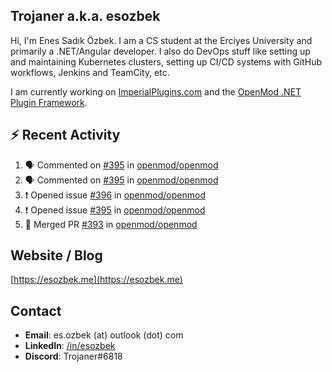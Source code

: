 ##  Trojaner a.k.a. esozbek
Hi, I'm Enes Sadık Özbek. I am a CS student at the Erciyes University and primarily a .NET/Angular developer. I also do DevOps stuff like setting up and maintaining Kubernetes clusters, setting up CI/CD systems with GitHub workflows, Jenkins and TeamCity, etc.

I am currently working on [ImperialPlugins.com](https://imperialplugins.com) and the [OpenMod .NET Plugin Framework](https://github.com/openmod/openmod). 

## :zap: Recent Activity

<!--START_SECTION:activity-->
1. 🗣 Commented on [#395](https://github.com/openmod/openmod/issues/395) in [openmod/openmod](https://github.com/openmod/openmod)
2. 🗣 Commented on [#395](https://github.com/openmod/openmod/issues/395) in [openmod/openmod](https://github.com/openmod/openmod)
3. ❗️ Opened issue [#396](https://github.com/openmod/openmod/issues/396) in [openmod/openmod](https://github.com/openmod/openmod)
4. ❗️ Opened issue [#395](https://github.com/openmod/openmod/issues/395) in [openmod/openmod](https://github.com/openmod/openmod)
5. 🎉 Merged PR [#393](https://github.com/openmod/openmod/pull/393) in [openmod/openmod](https://github.com/openmod/openmod)
<!--END_SECTION:activity-->

## Website / Blog
[https://esozbek.me](https://esozbek.me)

## Contact
- **Email**: es.ozbek (at) outlook (dot) com
- **LinkedIn**: [/in/esozbek](https://linkedin.com/in/esozbek)
- **Discord**: Trojaner#6818
